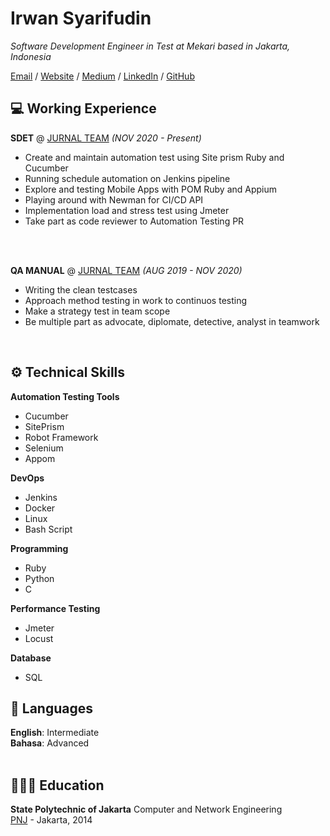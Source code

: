 # Irwan Syarifudin

_Software Development Engineer in Test at Mekari based in Jakarta, Indonesia_ <br>

[Email](mailto:irwansyarifudin16@gmail.com) / [Website](https://irwanhub2016.github.io/) / [Medium](https://irwansyarifudin16.medium.com/) / [LinkedIn](https://www.linkedin.com/in/irwan-syarifudin-331511120/) / [GitHub](https://github.com/irwanhub2016/)

## 💻 Working Experience

**SDET** @ [JURNAL TEAM](https://my.jurnal.id) _(NOV 2020 - Present)_ <br>
 - Create and maintain automation test using Site prism Ruby and Cucumber
 - Running schedule automation on Jenkins pipeline
 - Explore and testing Mobile Apps with POM Ruby and Appium
 - Playing around with Newman for CI/CD API
 - Implementation load and stress test using Jmeter 
 - Take part as code reviewer to Automation Testing PR

<br><br>

**QA MANUAL** @ [JURNAL TEAM](https://my.jurnal.id) _(AUG 2019 - NOV 2020)_ <br>
  - Writing the clean testcases
  - Approach method testing in work to continuos testing
  - Make a strategy test in team scope
  - Be multiple part as advocate, diplomate, detective, analyst in teamwork
<br>

<!-- **Google Season of Docs 2020 | Technical Writer** @ [GraphQL Foundation](https://foundation.graphql.org/) _(Aug 2020 - Jan 2021)_ <br>
[Google Season of Docs](https://developers.google.com/season-of-docs/docs/participants) is a program matching experienced technical writers with open source organizations.
  - Created a [Frequently Asked Questions (FAQ) resource](https://graphql.org/faq/) for graphql.org, including all the content and page functionality
  - Triaged issues and reviewed pull requests to the [GraphQL website](https://github.com/graphql/graphql.github.io/)
  - Wrote [internal documentation](https://github.com/graphql/graphql.github.io/blob/source/CONTRIBUTING.md) to improve the contributing experience
  - **_Technologies used:_** CSS, React, TypeScript, Gatsby, GraphQL.
<br><br>

## 🗞 Writing Experience

_This section only accounts for work done post-career change._
<br><br>

**Contributing Writer** @ [Future of Sex](https://futureofsex.net/author/carolyn/) _(Dec 2020 - Present)_ <br>
Online publication that provides insights into the future of human sex and sexuality.
  - Writing regular features focused on sexual health and identity
  - Reporting on events that are relevant to the sex tech community
  - **_Selected articles:_**
    - [Does Having an IUD Make You a Biohacker or a Cyborg?](https://futureofsex.net/augmentation/does-having-an-iud-make-you-a-biohacker-or-a-cyborg/)
    - [Exploring Queerness By Switching Up My Vibrators](https://futureofsex.net/sex-tech/exploring-queerness-by-switching-up-my-vibrators/)
    - [Future of Fingering: Lessons Learned from the Award-Winning Tentilex Project](https://futureofsex.net/sex-tech/future-of-fingering-lessons-learned-from-the-award-winning-tentilex-project/)
<br><br>
  
## 🏆 Accomplishments

**Won First Place** @ [Rainbows End Sex Tech Hackathon](https://hack.touchyfeely.tech/) _(May 2021)_ <br>
Built [Tentilex](https://workwithcarolyn.com/blog/tentilex), a wearable armband that records your hand movement and generates a live 3D-model. 

**Top Author Recognition** @ [DEV](https://dev.to/) _(2019 - 2020)_ <br>
Named one of the Top 500 authors in 2019. Also wrote two articles that ranked in the weekly Top 7:
  - [How to remove condescending language from documentation](https://dev.to/meeshkan/how-to-remove-condescending-language-from-documentation-4a5p)
  - [Onboarding a junior developer to your team? Here's 12 tips.](https://dev.to/carolstran/onboarding-a-junior-developer-to-your-team-here-s-12-tips-4g3a)
<br><br>

**Won Best Project** @ [Geek Girl Carrots Berlin Hackathon](http://www.hacklikeagirl.co/) _(Oct 2017)_<br>
Created [Qarma](https://github.com/lcorr8/qarma), an online platform to report and retrieve lost & found objects for travelers abroad.
<br><br> -->

## ⚙️ Technical Skills

**Automation Testing Tools** <br>
 - Cucumber
 - SitePrism
 - Robot Framework
 - Selenium
 - Appom

**DevOps** <br>
 - Jenkins
 - Docker
 - Linux
 - Bash Script

**Programming** <br>
 - Ruby
 - Python
 - C

**Performance Testing** <br>
 - Jmeter
 - Locust

**Database** <br>
 - SQL

## 💬 Languages

**English**: Intermediate <br>
**Bahasa**: Advanced
<br><br>

## 👩🏼‍🎓 Education

**State Polytechnic of Jakarta** Computer and Network Engineering<br>
[PNJ](https://www.pnj.ac.id/) - Jakarta, 2014
